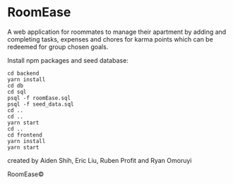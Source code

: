# RoomEase

A web application for roommates to manage their apartment by adding and completing tasks, expenses and chores for karma points which can be redeemed for group chosen goals.

Install npm packages and seed database:

```
cd backend
yarn install
cd db
cd sql
psql -f roomEase.sql
psql -f seed_data.sql
cd ..
cd ..
yarn start
cd ..
cd frontend
yarn install
yarn start
```

created by Aiden Shih, Eric Liu, Ruben Profit and Ryan Omoruyi

RoomEase©